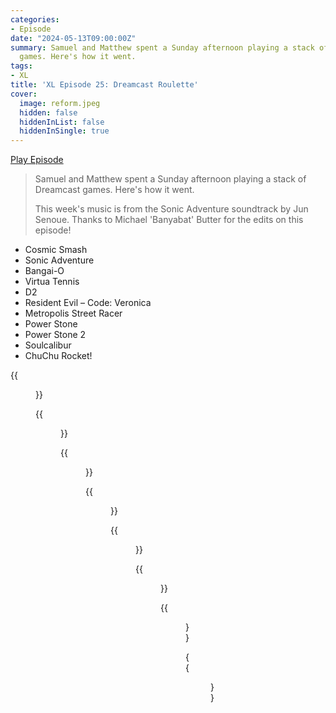 ```yaml
---
categories:
- Episode
date: "2024-05-13T09:00:00Z"
summary: Samuel and Matthew spent a Sunday afternoon playing a stack of Dreamcast
  games. Here's how it went.
tags:
- XL
title: 'XL Episode 25: Dreamcast Roulette'
cover: 
  image: reform.jpeg
  hidden: false
  hiddenInList: false
  hiddenInSingle: true
---
```


[Play Episode](https://www.patreon.com/posts/xl-episode-25-104130296)
> Samuel and Matthew spent a Sunday afternoon playing a stack of Dreamcast games. Here's how it went.
>
> This week's music is from the Sonic Adventure soundtrack by Jun Senoue. Thanks to Michael 'Banyabat' Butter for the edits on this episode!

- Cosmic Smash
- Sonic Adventure
- Bangai-O
- Virtua Tennis
- D2
- Resident Evil – Code: Veronica
- Metropolis Street Racer
- Power Stone
- Power Stone 2
- Soulcalibur
- ChuChu Rocket!


{{<figure 
    src="reform.jpeg" 
    caption="Image Credit: djkf" 
    alt="Reform">}}

{{<figure 
    src="floigan-sickos.jpeg" 
    alt="Sickos" >}}

{{<figure 
    src="henman.jpeg" 
    alt="Henman" >}}

{{<figure 
    src="chu-chu.jpeg" 
    alt="ChuChu" >}}

{{<figure 
    src="sunk-cost.jpeg" 
    alt="Sunk cost" >}}

{{<figure 
    src="sega-war-room.jpeg" 
    alt="War room" >}}

{{<figure 
    src="dreamcast-simpsons-1.jpeg" 
    alt="Dreamcast Simpsons" >}}

{{<figure 
    src="dreamcast-simpsons-2.jpeg" 
    caption="Image Credit: GGABronco" 
    alt="Dreamcast Simpsons">}}